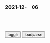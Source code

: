 ### 2021-12-　06

```note
```

<table id="tbc" style="white-space:pre-wrap">
</table>
<button onclick="toggleb()">toggle</button>
<button onclick="loadparse()">loadparse</button>
<br>
<!-- 🌸<br>🍅-　-🍑<hr>🍀 -->
<pre>
<textarea rows="30" cols="100" style="display: none" id="tar">

<font size="2"><b>
纪晓岚：和珅嚣张带兵闯纪府，却不知纪府里的人，他没一人惹得起,影视,宫廷片,好看视频</b></font><br>
https://haokan.baidu.com/v?vid=15252197205872215280&sfrom=baidu-feed

这马屁拍的还不错，朕恕你无罪。

<font size="1" style="color:#DCDCDC"><b>2021/12/6 下午2:36:53</b></font><br>

<font size="2"><b>
1962年，mzx宴请皇帝溥仪，席间询问：大清的玉玺在哪里</b></font><br>
https://mbd.baidu.com/newspage/data/landingsuper?context=%7B%22nid%22%3A%22news_9339497253726596961%22%7D&n_type=-1&p_from=-1

<font size="1" style="color:#DCDCDC"><b>2021/12/6 下午2:25:00</b></font><br>

<font size="2"><b>
戴雨潇：美国工会是怎样丢掉理想，成为利益集团的？</b></font><br>
https://mbd.baidu.com/newspage/data/landingsuper?context=%7B%22nid%22%3A%22news_9177037362648824587%22%7D&n_type=-1&p_from=-1

<font size="1" style="color:#DCDCDC"><b>2021/12/6 下午2:17:09</b></font><br>

<font size="2"><b>
孩子，你到底在害怕什么？答案你可能想不到_哔哩哔哩_bilibili</b></font><br>
https://www.bilibili.com/video/BV1G34y1R78C

最大的恐惧情绪是不良的，抚养方式和家庭的环境造成的。
投射到其他事务上，
表现为怕黑怕鬼怕虫子。

如果不是一直保持学习，我很可能永远都不知道这些。然后重复过去错误的方式。

h心热血兔
以前怎么养我小，以后我就怎样养他老。
给我衣穿给我饭吃给我零花钱，我也买衣服买鞋买米买面过节给钱了。
供我上学，我也会给他们交养老院的费用。
冤枉我，失信于我我也同样会奉还的。
忙于工作把六七岁的我锁在屋里很孤独，我也会整月让他们看不到我，因为我也需要时间赚钱赡养他们。
搅和黄了我和初恋，又迫使我离婚，我完全可以等他们百年之后分开埋。
没错，他们有他们的各种理由，我也我自己的主见。

弹幕：我爸第一次打我的时候和我道歉，说再也不会打我了
弹幕：我小时候会梦到爸爸笑着杀我

<font size="1" style="color:#DCDCDC"><b>2021/12/6 下午1:54:53</b></font><br>

<font size="2"><b>
“父慈子孝”！你如何将我养大，我将如何给你养老</b></font><br>
https://baijiahao.baidu.com/s?id=1660404233172271441&wfr=spider&for=pc

<font size="1" style="color:#DCDCDC"><b>2021/12/6 下午1:48:08</b></font><br>

<font size="2"><b>
韩国年轻人：无法反抗，干脆躺平</b></font><br>
https://mbd.baidu.com/newspage/data/landingsuper?context=%7B%22nid%22%3A%22news_9418453355531138583%22%7D&n_type=-1&p_from=-1

<font size="1" style="color:#DCDCDC"><b>2021/12/6 下午1:41:41</b></font><br>

<font size="2"><b>
非诚勿扰2：我爷爷是打响辛亥g命第二枪的人，葛优回答搞笑了！,影视,爱情片,好看视频</b></font><br>
https://haokan.baidu.com/v?vid=17238144934641122379&sfrom=baidu-feed

穷人翻了身，就变本加厉地使唤人。

我也最恨至尊，帝王，皇家。我爷爷就是辛亥g命打响第二枪的人。

企鹅宝宝生活在南极，它跟北极熊见不着面。

<font size="1" style="color:#DCDCDC"><b>2021/12/6 下午1:14:55</b></font><br>

<font size="2"><b>
靠卖山寨货，一年爆赚600亿！zg最强捡漏王，凭什么这么牛？_腾讯新闻</b></font><br>
https://new.qq.com/omn/20211110/20211110A015T400.html

<font size="1" style="color:#DCDCDC"><b>2021/12/6 上午10:29:55</b></font><br>

<font size="2"><b>
和珅被赐自尽，让人取来乾隆给他免死的遗诏，结果却让和珅没想到,影视,历史片,好看视频</b></font><br>
https://haokan.baidu.com/v?vid=17858977106966116051&sfrom=baidu-feed

<font size="1" style="color:#DCDCDC"><b>2021/12/6 上午10:32:56</b></font><br>

<font size="2"><b>
气吞万里如虎的刘裕，为何放弃继续北伐？还是回来登基比较香</b></font><br>
https://mbd.baidu.com/newspage/data/landingsuper?context=%7B%22nid%22%3A%22news_8987406035136993012%22%7D&n_type=-1&p_from=-1

刘裕大军攻入长安以后，灭掉了后秦集团。再往东就直奔北魏而来了，可是偏偏在这个时候，老天爷给刘裕出了一道选择题：篡位还是继续北伐？

<font size="1" style="color:#DCDCDC"><b>2021/12/6 上午10:26:55</b></font><br>

<font size="2"><b>
那年那兔那些事儿：兔子假扮南棒，那么大的耳朵，鹰酱都没看出来,动漫,g产动漫,好看视频</b></font><br>
https://haokan.baidu.com/v?vid=6494546207944650847&sfrom=baidu-feed

<font size="1" style="color:#DCDCDC"><b>2021/12/6 上午10:23:23</b></font><br>

<font size="2"><b>
黑龙江女公务员事件引热议：多少父母拼尽全力，却误了孩子的一生</b></font><br>
https://mbd.baidu.com/newspage/data/landingsuper?context=%7B%22nid%22%3A%22news_9081744309012674492%22%7D&n_type=-1&p_from=-1

莎士比亚有一句话：
“儿女的忘恩，就像你的一只手把食物送进他嘴里，他一张嘴却把你的这一只手咬了下来。”

29岁的匡正轩x，因父母拒绝让他啃老而状告父母。

在一次采访中，他理直气壮地说，希望gj能出台相关政策：“如果没有自立能力，父母要养自己到死。”

匡正轩虽然在普通家庭长大，却被当成“小皇帝”来伺候，母亲对他百依百顺，家务更是一点儿也不让他沾。

有一次，匡父看不下去，要儿子帮做家务，但那时的他已经变成了肩不能挑手不能提的人，父亲见状便气红了脸，一怒之下正想揍儿子一顿，儿子见状便立刻向母亲跑去。

在母亲的溺爱之下，匡正x家务不会帮忙做，工作也不肯找，每天的生活不是打游戏，就是躺床上睡觉。

母亲卧病在床他也满不在乎，父亲在工地上班，每天起早贪黑，他也视若无睹，理所当然地享受着父母的金钱和照顾。

卢梭说过一句话：
“你知道用什么办法，一定可以使你的孩子成为不幸的人吗？那就是对他百依百顺。”

父母只在物质上富养孩子，没有底线地惯着，最后他只会变成一个巨婴。

父母的溺爱，表面是蜜糖，实则是慢刀子割肉。

2岁就能掌握1000多个汉字；
4岁基本学完初中阶段课程；
8岁进入县属重点中学读书；
13岁以高分考入湘潭大学物理系，是当地年龄最小的大学生；
17岁考入中科院高能物理研究所，硕博连读。
可就在所有人都赞叹他前途无量的时候，这位天才少年却被中科院劝退了。
得知儿子被劝退，母亲开始反思自己的教育方式。

李玫瑾说过一句话：
“有些家长往往在该管孩子的时候不作为，在不该管的时候却常常施加干预。”

有一天，12岁王欣逸y被发现与女网友裸聊，父母不是从自身教育上找原因，反而直接将女网友告上法庭。
反而是精神科医师发现了问题，说王欣逸表现欲太强，需要对其加以控制，不然再发展下去很可能要接受精神治疗。

现在不舍得管教孩子，将来sh就会让他经受更大的苦难。

<font size="1" style="color:#DCDCDC"><b>2021/12/6 上午10:14:32</b></font><br>

<font size="2"><b>
法媒：zg，“午睡帝国”</b></font><br>
https://mbd.baidu.com/newspage/data/landingsuper?context=%7B%22nid%22%3A%22news_9065890751498149477%22%7D&n_type=-1&p_from=-1

<font size="1" style="color:#DCDCDC"><b>2021/12/6 上午10:11:12</b></font><br>

<font size="2"><b>
英国外交大臣：摊牌了，不装了</b></font><br>
https://mbd.baidu.com/newspage/data/landingsuper?context=%7B%22nid%22%3A%22news_9783146046722920607%22%7D&n_type=-1&p_from=-1

英国外交大臣利兹·特拉斯
呼吁英国应该停止对自己殖民历史的愧疚和罪恶感，从而建立一个”自信的未来”。

她将在演讲中谴责对英国殖m历史的过度讨论，并展望一个“自信的、外向型的、爱g主义的、积极的未来”。

<font size="1" style="color:#DCDCDC"><b>2021/12/6 上午10:07:53</b></font><br>

</textarea>
</pre>
<!-- 🍀<br>🍑-　-🍅<hr>🌸 -->

```tip
```

<script src="https://cdn.jsdelivr.net/npm/jquery@3.5.1/dist/jquery.min.js"></script>

<link rel="stylesheet" href="https://cdn.jsdelivr.net/gh/fancyapps/fancybox@3.5.7/dist/jquery.fancybox.min.css" />
<script src="https://cdn.jsdelivr.net/gh/fancyapps/fancybox@3.5.7/dist/jquery.fancybox.min.js"></script>

<script type="text/javascript">

var __urlRegex = /(\b(https?|ftp|file):\/\/[-A-Z0-9+&@#\/%?=~_|!:,.;]*[-A-Z0-9+&@#\/%=~_|])/ig;
var __imgRegex = /\.(?:jpe?g|gif|png)$/i;

loadparse();

function parseURL($string){

    var exp = __urlRegex;
    return $string.replace(exp,function(match){
            __imgRegex.lastIndex=0;
            if(__imgRegex.test(match)){
                return '<a data-fancybox="gallery" href="' + match.replace("/p=700", "")
                 + '"><img src="' + match.replace("/p=700", "/p=160x200")+'" width="64"></a>';
            }
            else{
                return '<a href="' + match + '" target="_blank">' + match + '</a>';
            }
        }
    );
}

function loadparse() {
  tbc.innerHTML = parseURL(tar.value);
}

function toggleb() {
  var x = document.getElementById("tar");
  if (x.style.display === "none") {
    x.style.display = "";
  } else {
    x.style.display = "none";
  }
}

</script>
